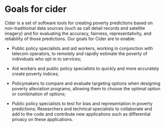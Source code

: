 # Goals for cider

Cider is a set of software tools for creating poverty predictions based on non-traditioinal data sources (such as call detail records and satellite imagery) and for evaluating the accuracy, fairness, representativity, and reliability of those predictions. Our goals for Cider are to enable:

- Public policy specialists and aid workers, working in conjunction with telecom operators, to remotely and rapidly estimate the poverty of individuals who opt in to services;

- Aid workers and public policy specialists to quickly and more accurately create poverty indices;

- Policymakers to compare and evaluate targeting options when designing poverty alleviation programs, allowing them to choose the optimal option or combination of options;

- Public policy specialists to test for bias and representation in poverty predictions;
Researchers and technical specialists to collaborate and add to the code and contribute new applications such as differential privacy on these applications.
